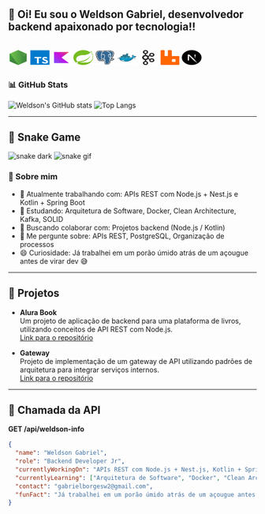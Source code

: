 ## 👋 Oi! Eu sou o Weldson Gabriel, desenvolvedor backend apaixonado por tecnologia!!

<div style="display: inline_block"><br>
  <img align="center" alt="Node.js" height="30" width="40" src="https://raw.githubusercontent.com/devicons/devicon/master/icons/nodejs/nodejs-original.svg">
  <img align="center" alt="TypeScript" height="30" width="40" src="https://raw.githubusercontent.com/devicons/devicon/master/icons/typescript/typescript-plain.svg">
  <img align="center" alt="Kotlin" height="30" width="40" src="https://raw.githubusercontent.com/devicons/devicon/master/icons/kotlin/kotlin-original.svg">
  <img align="center" alt="Spring Boot" height="30" width="40" src="https://raw.githubusercontent.com/devicons/devicon/master/icons/spring/spring-original.svg">
  <img align="center" alt="PostgreSQL" height="30" width="40" src="https://raw.githubusercontent.com/devicons/devicon/master/icons/postgresql/postgresql-original.svg">
  <img align="center" alt="Docker" height="30" width="40" src="https://raw.githubusercontent.com/devicons/devicon/master/icons/docker/docker-original.svg">
  <img align="center" alt="Kafka" height="30" width="40" src="https://raw.githubusercontent.com/devicons/devicon/master/icons/apachekafka/apachekafka-original.svg">
  <img align="center" alt="RabbitMQ" height="30" width="40" src="https://raw.githubusercontent.com/devicons/devicon/master/icons/rabbitmq/rabbitmq-original.svg">
  <img align="center" alt="NextJS" height="30" width="40" src="https://raw.githubusercontent.com/devicons/devicon/master/icons/nextjs/nextjs-original.svg">
</div>

##

### 📊 GitHub Stats

![Weldson's GitHub stats](https://github-readme-stats.vercel.app/api?username=WeldsonGabriel&show_icons=true&theme=tokyonight)
![Top Langs](https://github-readme-stats.vercel.app/api/top-langs/?username=WeldsonGabriel&layout=compact&theme=tokyonight)

---
## 🐍 Snake Game

![snake dark](https://github.com/WeldsonGabriel/WeldsonGabriel/raw/output/github-contribution-grid-snake-dark.svg)
![snake gif](https://github.com/WeldsonGabriel/WeldsonGabriel/raw/output/github-contribution-grid-snake.gif)


### 🧠 Sobre mim

- 🔭 Atualmente trabalhando com: APIs REST com Node.js + Nest.js e Kotlin + Spring Boot  
- 🌱 Estudando: Arquitetura de Software, Docker, Clean Architecture, Kafka, SOLID  
- 👯 Buscando colaborar com: Projetos backend (Node.js / Kotlin)  
- 💬 Me pergunte sobre: APIs REST, PostgreSQL, Organização de processos  
- 😄 Curiosidade: Já trabalhei em um porão úmido atrás de um açougue antes de virar dev 😅  

---

## 📝 Projetos

- **Alura Book**  
  Um projeto de aplicação de backend para uma plataforma de livros, utilizando conceitos de API REST com Node.js.  
  [Link para o repositório](https://github.com/WeldsonGabriel/Book_alura_book_12)

- **Gateway**  
  Projeto de implementação de um gateway de API utilizando padrões de arquitetura para integrar serviços internos.  
  [Link para o repositório](https://github.com/WeldsonGabriel/gateway-pg_full)

---

## 💬 Chamada da API

**GET /api/weldson-info**

```json
{
  "name": "Weldson Gabriel",
  "role": "Backend Developer Jr",
  "currentlyWorkingOn": "APIs REST com Node.js + Nest.js, Kotlin + Spring Boot",
  "currentlyLearning": ["Arquitetura de Software", "Docker", "Clean Architecture", "Kafka", "SOLID"],
  "contact": "gabrielborgesw2@gmail.com",
  "funFact": "Já trabalhei em um porão úmido atrás de um açougue antes de virar dev 😅"
}

